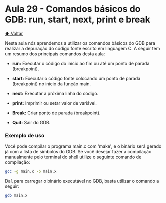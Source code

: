 # Aula 29 - Comandos básicos do GDB: run, start, next, print e break

[:arrow_up: Voltar](https://github.com/Geofisicando/C-orientado-a-testes#%C3%ADndice)

Nesta aula nós aprendemos a utilizar os comandos básicos do GDB para realizar a depuração do código fonte escrito em linguagem C. A seguir tem um resumo dos principais comandos desta aula:

* **run:** Executar o código do início ao fim ou até um ponto de parada (breakpoint).

* **start:** Executar o código fonte colocando um ponto de parada (breakpoint) no início da função main.

* **next:** Executar a próxima linha do código.

* **print:** Imprimir ou setar valor de variável.

* **Break:** Criar ponto de parada (breakpoint).

* **Quit:** Sair do GDB.

### Exemplo de uso

Você pode compilar o programa main.c com 'make', e o binário será gerado já com a lista de símbolos do GDB. Se você desejar fazer a compilação manualmente pelo terminal do shell utilize o seguinte comando de compilação:

```sh
gcc -g main.c -o main.x
```

Daí, para carregar o binário executável no GDB, basta utilizar o comando a seguir:

```sh
gdb main.x
```
